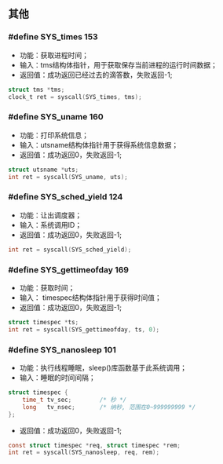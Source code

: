 ## 其他

### #define SYS_times 153

* 功能：获取进程时间；
* 输入：tms结构体指针，用于获取保存当前进程的运行时间数据；
* 返回值：成功返回已经过去的滴答数，失败返回-1;

```c
struct tms *tms;
clock_t ret = syscall(SYS_times, tms);
```

### #define SYS_uname 160

* 功能：打印系统信息；
* 输入：utsname结构体指针用于获得系统信息数据；
* 返回值：成功返回0，失败返回-1;

```c
struct utsname *uts;
int ret = syscall(SYS_uname, uts);
```

### #define SYS_sched_yield 124

* 功能：让出调度器；
* 输入：系统调用ID；
* 返回值：成功返回0，失败返回-1;

```c
int ret = syscall(SYS_sched_yield);
```

### #define SYS_gettimeofday 169

* 功能：获取时间；
* 输入： timespec结构体指针用于获得时间值；
* 返回值：成功返回0，失败返回-1;

```c
struct timespec *ts;
int ret = syscall(SYS_gettimeofday, ts, 0);
```

### #define SYS_nanosleep 101

* 功能：执行线程睡眠，sleep()库函数基于此系统调用；
* 输入：睡眠的时间间隔；

```c
struct timespec {
	time_t tv_sec;        /* 秒 */
	long   tv_nsec;       /* 纳秒, 范围在0~999999999 */
};
```

* 返回值：成功返回0，失败返回-1;

```c
const struct timespec *req, struct timespec *rem;
int ret = syscall(SYS_nanosleep, req, rem);
```
